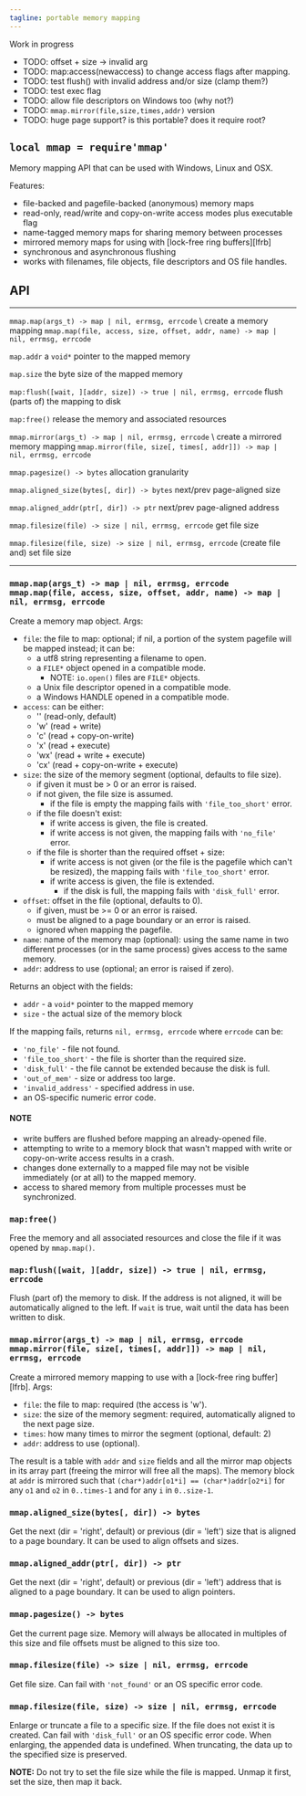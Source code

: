 ```yaml
---
tagline: portable memory mapping
---
```


<warn>Work in progress</warn>

* TODO: offset + size -> invalid arg
* TODO: map:access(newaccess) to change access flags after mapping.
* TODO: test flush() with invalid address and/or size (clamp them?)
* TODO: test exec flag
* TODO: allow file descriptors on Windows too (why not?)
* TODO: `mmap.mirror(file,size,times,addr)` version
* TODO: huge page support? is this portable? does it require root?

## `local mmap = require'mmap'`

Memory mapping API that can be used with Windows, Linux and OSX.

Features:

  * file-backed and pagefile-backed (anonymous) memory maps
  * read-only, read/write and copy-on-write access modes plus executable flag
  * name-tagged memory maps for sharing memory between processes
  * mirrored memory maps for using with [lock-free ring buffers][lfrb]
  * synchronous and asynchronous flushing
  * works with filenames, file objects, file descriptors and OS file handles.


## API

--------------------------------------------------------------------------------- ---------------------------------------------------------------------------------
`mmap.map(args_t) -> map | nil, errmsg, errcode` \                                create a memory mapping
`mmap.map(file, access, size, offset, addr, name) -> map | nil, errmsg, errcode`

`map.addr`                                                                        a `void*` pointer to the mapped memory

`map.size`                                                                        the byte size of the mapped memory

`map:flush([wait, ][addr, size]) -> true | nil, errmsg, errcode`                  flush (parts of) the mapping to disk

`map:free()`                                                                      release the memory and associated resources

`mmap.mirror(args_t) -> map | nil, errmsg, errcode` \                             create a mirrored memory mapping
`mmap.mirror(file, size[, times[, addr]]) -> map | nil, errmsg, errcode`

`mmap.pagesize() -> bytes`                                                        allocation granularity

`mmap.aligned_size(bytes[, dir]) -> bytes`                                        next/prev page-aligned size

`mmap.aligned_addr(ptr[, dir]) -> ptr`                                            next/prev page-aligned address

`mmap.filesize(file) -> size | nil, errmsg, errcode`                              get file size

`mmap.filesize(file, size) -> size | nil, errmsg, errcode`                        (create file and) set file size
--------------------------------------------------------------------------------- ---------------------------------------------------------------------------------

### `mmap.map(args_t) -> map | nil, errmsg, errcode` <br> `mmap.map(file, access, size, offset, addr, name) -> map | nil, errmsg, errcode`

Create a memory map object. Args:

* `file`: the file to map: optional; if nil, a portion of the system pagefile
will be mapped instead; it can be:
	* a utf8 string representing a filename to open.
	* a `FILE*` object opened in a compatible mode.
		* NOTE: `io.open()` files are `FILE*` objects.
	* a Unix file descriptor opened in a compatible mode.
	* a Windows HANDLE opened in a compatible mode.
* `access`: can be either:
	* '' (read-only, default)
	* 'w' (read + write)
	* 'c' (read + copy-on-write)
	* 'x' (read + execute)
	* 'wx' (read + write + execute)
	* 'cx' (read + copy-on-write + execute)
* `size`: the size of the memory segment (optional, defaults to file size).
	* if given it must be > 0 or an error is raised.
	* if not given, the file size is assumed.
		* if the file is empty the mapping fails with `'file_too_short'` error.
	* if the file doesn't exist:
		* if write access is given, the file is created.
		* if write access is not given, the mapping fails with `'no_file'` error.
	* if the file is shorter than the required offset + size:
		* if write access is not given (or the file is the pagefile which
		can't be resized), the mapping fails with `'file_too_short'` error.
		* if write access is given, the file is extended.
			* if the disk is full, the mapping fails with `'disk_full'` error.
* `offset`: offset in the file (optional, defaults to 0).
	* if given, must be >= 0 or an error is raised.
	* must be aligned to a page boundary or an error is raised.
	* ignored when mapping the pagefile.
* `name`: name of the memory map (optional): using the same name in two
different processes (or in the same process) gives access to the same memory.
* `addr`: address to use (optional; an error is raised if zero).

Returns an object with the fields:

* `addr` - a `void*` pointer to the mapped memory
* `size` - the actual size of the memory block

If the mapping fails, returns `nil, errmsg, errcode` where `errcode` can be:

* `'no_file'` - file not found.
* `'file_too_short'` - the file is shorter than the required size.
* `'disk_full'` - the file cannot be extended because the disk is full.
* `'out_of_mem'` - size or address too large.
* `'invalid_address'` - specified address in use.
* an OS-specific numeric error code.

#### NOTE

* write buffers are flushed before mapping an already-opened file.
* attempting to write to a memory block that wasn't mapped with write
or copy-on-write access results in a crash.
* changes done externally to a mapped file may not be visible immediately
(or at all) to the mapped memory.
* access to shared memory from multiple processes must be synchronized.


### `map:free()`

Free the memory and all associated resources and close the file
if it was opened by `mmap.map()`.


### `map:flush([wait, ][addr, size]) -> true | nil, errmsg, errcode`

Flush (part of) the memory to disk. If the address is not aligned,
it will be automatically aligned to the left. If `wait` is true,
wait until the data has been written to disk.


### `mmap.mirror(args_t) -> map | nil, errmsg, errcode` <br> `mmap.mirror(file, size[, times[, addr]]) -> map | nil, errmsg, errcode`

Create a mirrored memory mapping to use with a [lock-free ring buffer][lfrb].
Args:

* `file`: the file to map: required (the access is 'w').
* `size`: the size of the memory segment: required, automatically aligned
to the next page size.
* `times`: how many times to mirror the segment (optional, default: 2)
* `addr`: address to use (optional).

The result is a table with `addr` and `size` fields and all the mirror map
objects in its array part (freeing the mirror will free all the maps).
The memory block at `addr` is mirrored such that
`(char*)addr[o1*i] == (char*)addr[o2*i]` for any `o1` and `o2` in
`0..times-1` and for any `i` in `0..size-1`.


### `mmap.aligned_size(bytes[, dir]) -> bytes`

Get the next (dir = 'right', default) or previous (dir = 'left') size that is
aligned to a page boundary. It can be used to align offsets and sizes.


### `mmap.aligned_addr(ptr[, dir]) -> ptr`

Get the next (dir = 'right', default) or previous (dir = 'left') address that
is aligned to a page boundary. It can be used to align pointers.


### `mmap.pagesize() -> bytes`

Get the current page size. Memory will always be allocated in multiples
of this size and file offsets must be aligned to this size too.


### `mmap.filesize(file) -> size | nil, errmsg, errcode`

Get file size. Can fail with `'not_found'` or an OS specific error code.


### `mmap.filesize(file, size) -> size | nil, errmsg, errcode`

Enlarge or truncate a file to a specific size. If the file does not exist
it is created. Can fail with `'disk_full'` or an OS specific error code.
When enlarging, the appended data is undefined. When truncating, the data
up to the specified size is preserved.

__NOTE:__ Do not try to set the file size while the file is mapped.
Unmap it first, set the size, then map it back.
